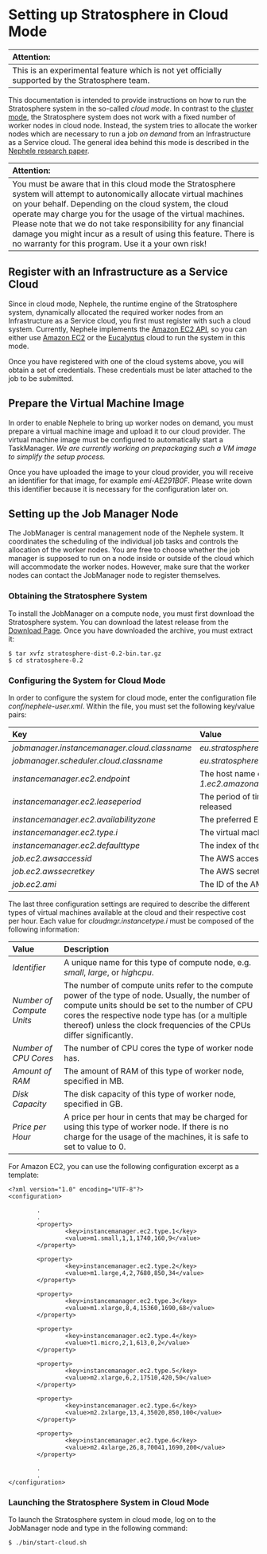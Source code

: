 Setting up Stratosphere in Cloud Mode
=====================================

<table>
<thead>
<tr class="header">
<th align="left">Attention:</th>
</tr>
</thead>
<tbody>
<tr class="odd">
<td align="left">This is an experimental feature which is not yet officially supported by the Stratosphere team.</td>
</tr>
</tbody>
</table>

This documentation is intended to provide instructions on how to run the
Stratosphere system in the so-called *cloud mode*. In contrast to the
[cluster
mode](clustersetup "clustersetup"),
the Stratosphere system does not work with a fixed number of worker
nodes in cloud node. Instead, the system tries to allocate the worker
nodes which are necessary to run a job *on demand* from an
Infrastructure as a Service cloud. The general idea behind this mode is
described in the [Nephele research
paper](http://stratosphere.eu/files/Nephele_09.pdf "http://stratosphere.eu/files/Nephele_09.pdf").

<table>
<thead>
<tr class="header">
<th align="left">Attention:</th>
</tr>
</thead>
<tbody>
<tr class="odd">
<td align="left">You must be aware that in this cloud mode the Stratosphere system will attempt to autonomically allocate virtual machines on your behalf. Depending on the cloud system, the cloud operate may charge you for the usage of the virtual machines. Please note that we do not take responsibility for any financial damage you might incur as a result of using this feature. There is no warranty for this program. Use it a your own risk!</td>
</tr>
</tbody>
</table>

Register with an Infrastructure as a Service Cloud
--------------------------------------------------

Since in cloud mode, Nephele, the runtime engine of the Stratosphere
system, dynamically allocated the required worker nodes from an
Infrastructure as a Service cloud, you first must register with such a
cloud system. Currently, Nephele implements the [Amazon EC2
API](http://docs.amazonwebservices.com/AWSEC2/latest/APIReference/ "http://docs.amazonwebservices.com/AWSEC2/latest/APIReference/"),
so you can either use [Amazon
EC2](http://aws.amazon.com/de/ec2/ "http://aws.amazon.com/de/ec2/") or
the
[Eucalyptus](http://open.eucalyptus.com/ "http://open.eucalyptus.com/")
cloud to run the system in this mode.

Once you have registered with one of the cloud systems above, you will
obtain a set of credentials. These credentials must be later attached to
the job to be submitted.

Prepare the Virtual Machine Image
---------------------------------

In order to enable Nephele to bring up worker nodes on demand, you must
prepare a virtual machine image and upload it to our cloud provider. The
virtual machine image must be configured to automatically start a
TaskManager. *We are currently working on prepackaging such a VM image
to simplify the setup process.*

Once you have uploaded the image to your cloud provider, you will
receive an identifier for that image, for example *emi-AE291B0F*. Please
write down this identifier because it is necessary for the configuration
later on.

Setting up the Job Manager Node
-------------------------------

The JobManager is central management node of the Nephele system. It
coordinates the scheduling of the individual job tasks and controls the
allocation of the worker nodes. You are free to choose whether the job
manager is supposed to run on a node inside or outside of the cloud
which will accommodate the worker nodes. However, make sure that the
worker nodes can contact the JobManager node to register themselves.

### Obtaining the Stratosphere System

To install the JobManager on a compute node, you must first download the
Stratosphere system. You can download the latest release from the
[Download
Page](http://stratosphere.eu/downloads "http://stratosphere.eu/downloads").
Once you have downloaded the archive, you must extract it:

    $ tar xvfz stratosphere-dist-0.2-bin.tar.gz
    $ cd stratosphere-0.2

### Configuring the System for Cloud Mode

In order to configure the system for cloud mode, enter the configuration
file *conf/nephele-user.xml*. Within the file, you must set the
following key/value pairs:

<table>
<thead>
<tr class="header">
<th align="left">Key</th>
<th align="left">Value</th>
</tr>
</thead>
<tbody>
<tr class="odd">
<td align="left"><em>jobmanager.instancemanager.cloud.classname</em></td>
<td align="left"><em>eu.stratosphere.nephele.instance.cloud.EC2CloudManager</em></td>
</tr>
<tr class="even">
<td align="left"><em>jobmanager.scheduler.cloud.classname</em></td>
<td align="left"><em>eu.stratosphere.nephele.jobmanager.scheduler.queue.QueueScheduler</em></td>
</tr>
<tr class="odd">
<td align="left"><em>instancemanager.ec2.endpoint</em></td>
<td align="left">The host name of EC2 Web Services, e.g., <em>eu-west-1.ec2.amazonaws.com</em>.</td>
</tr>
<tr class="even">
<td align="left"><em>instancemanager.ec2.leaseperiod</em></td>
<td align="left">The period of time in milliseconds after which idle instances will be released</td>
</tr>
<tr class="odd">
<td align="left"><em>instancemanager.ec2.availabilityzone</em></td>
<td align="left">The preferred EC2 availability zone used to allocate instances</td>
</tr>
<tr class="even">
<td align="left"><em>instancemanager.ec2.type.i</em></td>
<td align="left">The virtual machine type for virtual machine number <em>i</em></td>
</tr>
<tr class="odd">
<td align="left"><em>instancemanager.ec2.defaulttype</em></td>
<td align="left">The index of the default virtual machine type</td>
</tr>
<tr class="even">
<td align="left"><em>job.ec2.awsaccessid</em></td>
<td align="left">The AWS access key of the user that must be attached to the job</td>
</tr>
<tr class="odd">
<td align="left"><em>job.ec2.awssecretkey</em></td>
<td align="left">The AWS secret key of the user that must be attached to the job</td>
</tr>
<tr class="even">
<td align="left"><em>job.ec2.ami</em></td>
<td align="left">The ID of the AMI to be started for the worker nodes</td>
</tr>
</tbody>
</table>

The last three configuration settings are required to describe the
different types of virtual machines available at the cloud and their
respective cost per hour. Each value for *cloudmgr.instancetype.i* must
be composed of the following information:

<table>
<thead>
<tr class="header">
<th align="left">Value</th>
<th align="left">Description</th>
</tr>
</thead>
<tbody>
<tr class="odd">
<td align="left"><em>Identifier</em></td>
<td align="left">A unique name for this type of compute node, e.g. <em>small</em>, <em>large</em>, or <em>highcpu</em>.</td>
</tr>
<tr class="even">
<td align="left"><em>Number of Compute Units</em></td>
<td align="left">The number of compute units refer to the compute power of the type of node. Usually, the number of compute units should be set to the number of CPU cores the respective node type has (or a multiple thereof) unless the clock frequencies of the CPUs differ significantly.</td>
</tr>
<tr class="odd">
<td align="left"><em>Number of CPU Cores</em></td>
<td align="left">The number of CPU cores the type of worker node has.</td>
</tr>
<tr class="even">
<td align="left"><em>Amount of RAM</em></td>
<td align="left">The amount of RAM of this type of worker node, specified in MB.</td>
</tr>
<tr class="odd">
<td align="left"><em>Disk Capacity</em></td>
<td align="left">The disk capacity of this type of worker node, specified in GB.</td>
</tr>
<tr class="even">
<td align="left"><em>Price per Hour</em></td>
<td align="left">A price per hour in cents that may be charged for using this type of worker node. If there is no charge for the usage of the machines, it is safe to set to value to 0.</td>
</tr>
</tbody>
</table>

For Amazon EC2, you can use the following configuration excerpt as a
template:

    <?xml version="1.0" encoding="UTF-8"?>
    <configuration>

            .
            .
            <property>
                    <key>instancemanager.ec2.type.1</key>
                    <value>m1.small,1,1,1740,160,9</value>
            </property>

            <property>
                    <key>instancemanager.ec2.type.2</key>
                    <value>m1.large,4,2,7680,850,34</value>
            </property>

            <property>
                    <key>instancemanager.ec2.type.3</key>
                    <value>m1.xlarge,8,4,15360,1690,68</value>
            </property>

            <property>
                    <key>instancemanager.ec2.type.4</key>
                    <value>t1.micro,2,1,613,0,2</value>
            </property>

            <property>
                    <key>instancemanager.ec2.type.5</key>
                    <value>m2.xlarge,6,2,17510,420,50</value>
            </property>

            <property>
                    <key>instancemanager.ec2.type.6</key>
                    <value>m2.2xlarge,13,4,35020,850,100</value>
            </property>

            <property>
                    <key>instancemanager.ec2.type.6</key>
                    <value>m2.4xlarge,26,8,70041,1690,200</value>
            </property>

            .
            .
    </configuration>

### Launching the Stratosphere System in Cloud Mode

To launch the Stratosphere system in cloud mode, log on to the
JobManager node and type in the following command:

    $ ./bin/start-cloud.sh
